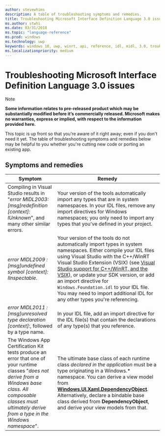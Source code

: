 ```yaml
---
author: stevewhims
description: A table of troubleshooting symptoms and remedies.
title: Troubleshooting Microsoft Interface Definition Language 3.0 issues
ms.author: stwhi
ms.date: 03/31/2018
ms.topic: "language-reference"
ms.prod: windows
ms.technology: uwp
keywords: windows 10, uwp, winrt, api, reference, idl, midl, 3.0, troubleshooting
ms.localizationpriority: medium
---
```


# Troubleshooting Microsoft Interface Definition Language 3.0 issues
> [!NOTE]
> **Some information relates to pre-released product which may be substantially modified before it’s commercially released. Microsoft makes no warranties, express or implied, with respect to the information provided here.**

This topic is up front so that you're aware of it right away; even if you don't need it yet. The table of troubleshooting symptoms and remedies below may be helpful to you whether you're cutting new code or porting an existing app.

## Symptoms and remedies
| Symptom | Remedy |
|---------|--------|
| Compiling in Visual Studio results in "*error MIDL2003: [msg]redefinition [context]: IUnknown*", and many other similar errors. | Your version of the tools automatically import any types that are in system namespaces. In your IDL files, remove any import directives for Windows namespaces; you only need to import any types that you've defined in your project. |
| *error MIDL2009 : [msg]undefined symbol [context]: IInspectable*. | Your version of the tools do not automatically import types in system namespaces. Either compile your IDL files using Visual Studio with the C++/WinRT Visual Studio Extension (VSIX) (see [Visual Studio support for C++/WinRT, and the VSIX](/windows/uwp/cpp-and-winrt-apis/intro-to-using-cpp-with-winrt#visual-studio-support-for-cwinrt-and-the-vsix)), or update your SDK version, or add an import directive for `Windows.Foundation.idl` to your IDL file. You may need to import additional IDL for any other types you're referencing. |
| *error MIDL2011 : [msg]unresolved type declaration [context]:*, followed by a type name. | In your IDL file, add an import directive for the IDL file(s) that contain the declarations of any type(s) that you reference. |
| The Windows App Certification Kit tests produce an error that one of your runtime classes "*does not derive from a Windows base class. All composable classes must ultimately derive from a type in the Windows namespace*".|The ultimate base class of each runtime class *declared in the application* must be a type originating in a Windows.* namespace. You can derive a view model from [**Windows.UI.Xaml.DependencyObject**](/uwp/api/windows.ui.xaml.dependencyobject). Alternatively, declare a bindable base class derived from **DependencyObject**, and derive your view models from that.|
